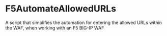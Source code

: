 # F5AutomateAllowedURLs
A script that simplifies the automation for entering the allowed URLs within the WAF, when working with an F5 BIG-IP WAF
